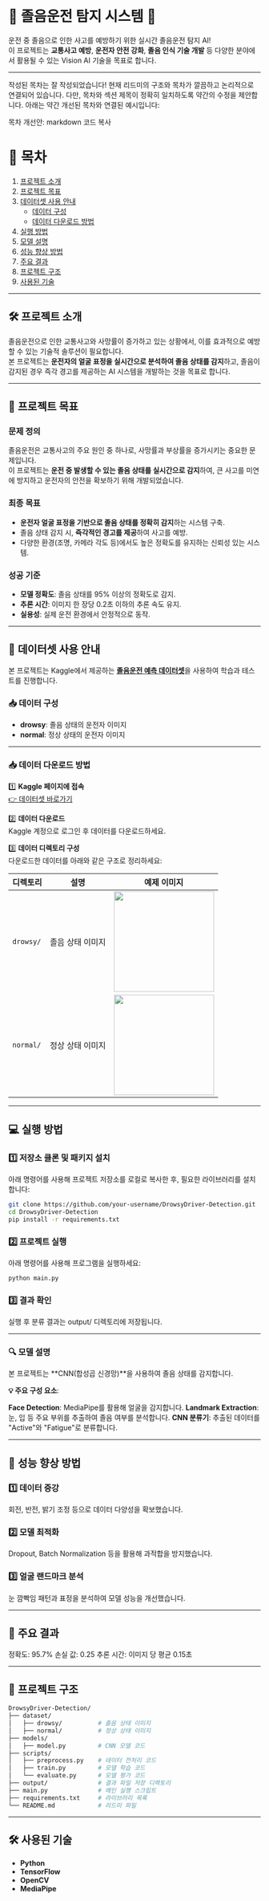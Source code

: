 # 🚗 졸음운전 탐지 시스템 🌙

운전 중 졸음으로 인한 사고를 예방하기 위한 실시간 졸음운전 탐지 AI!  
이 프로젝트는 **교통사고 예방**, **운전자 안전 강화**, **졸음 인식 기술 개발** 등 다양한 분야에서 활용될 수 있는 Vision AI 기술을 목표로 합니다.

---


작성된 목차는 잘 작성되었습니다! 현재 리드미의 구조와 목차가 깔끔하고 논리적으로 연결되어 있습니다. 다만, 목차와 섹션 제목이 정확히 일치하도록 약간의 수정을 제안합니다. 아래는 약간 개선된 목차와 연결된 예시입니다:

목차 개선안:
markdown
코드 복사
# 📑 목차
1. [프로젝트 소개](#-프로젝트-소개)
2. [프로젝트 목표](#-프로젝트-목표)
3. [데이터셋 사용 안내](#-데이터셋-사용-안내)
   - [데이터 구성](#-데이터-구성)
   - [데이터 다운로드 방법](#-데이터-다운로드-방법)
4. [실행 방법](#-실행-방법)
5. [모델 설명](#-모델-설명)
6. [성능 향상 방법](#-성능-향상-방법)
7. [주요 결과](#-주요-결과)
8. [프로젝트 구조](#-프로젝트-구조)
9. [사용된 기술](#-사용된-기술)

---

## 🛠️ 프로젝트 소개

졸음운전으로 인한 교통사고와 사망률이 증가하고 있는 상황에서, 이를 효과적으로 예방할 수 있는 기술적 솔루션이 필요합니다.  
본 프로젝트는 **운전자의 얼굴 표정을 실시간으로 분석하여 졸음 상태를 감지**하고, 졸음이 감지된 경우 즉각 경고를 제공하는 AI 시스템을 개발하는 것을 목표로 합니다.

---


## 🎯 프로젝트 목표

### 문제 정의
졸음운전은 교통사고의 주요 원인 중 하나로, 사망률과 부상률을 증가시키는 중요한 문제입니다.  
이 프로젝트는 **운전 중 발생할 수 있는 졸음 상태를 실시간으로 감지**하여, 큰 사고를 미연에 방지하고 운전자의 안전을 확보하기 위해 개발되었습니다.

### 최종 목표
- **운전자 얼굴 표정을 기반으로 졸음 상태를 정확히 감지**하는 시스템 구축.
- 졸음 상태 감지 시, **즉각적인 경고를 제공**하여 사고를 예방.
- 다양한 환경(조명, 카메라 각도 등)에서도 높은 정확도를 유지하는 신뢰성 있는 시스템.

### 성공 기준
- **모델 정확도**: 졸음 상태를 95% 이상의 정확도로 감지.
- **추론 시간**: 이미지 한 장당 0.2초 이하의 추론 속도 유지.
- **실용성**: 실제 운전 환경에서 안정적으로 동작.

---


## 📂 데이터셋 사용 안내

본 프로젝트는 Kaggle에서 제공하는 [**졸음운전 예측 데이터셋**](https://www.kaggle.com/datasets/rakibuleceruet/drowsiness-prediction-dataset)을 사용하여 학습과 테스트를 진행합니다.  

### 📥 데이터 구성
- **drowsy**: 졸음 상태의 운전자 이미지
- **normal**: 정상 상태의 운전자 이미지

---

### 📥 데이터 다운로드 방법

1️⃣ **Kaggle 페이지에 접속**  
   [👉 데이터셋 바로가기](https://www.kaggle.com/datasets/rakibuleceruet/drowsiness-prediction-dataset)  

2️⃣ **데이터 다운로드**  
   Kaggle 계정으로 로그인 후 데이터를 다운로드하세요.

3️⃣ **데이터 디렉토리 구성**  
   다운로드한 데이터를 아래와 같은 구조로 정리하세요:

| 디렉토리 | 설명           | 예제 이미지 |
|----------|----------------|-------------|
| `drowsy/` | 졸음 상태 이미지 | <img src="https://github.com/user-attachments/assets/6e98a220-e440-409b-8329-d5f69d19c788" width="200"> |
| `normal/` | 정상 상태 이미지 | <img src="https://github.com/user-attachments/assets/6e2db094-f730-4113-9396-a40e28e49f40" width="200"> |

---

## 💻 실행 방법

### 1️⃣ 저장소 클론 및 패키지 설치
아래 명령어를 사용해 프로젝트 저장소를 로컬로 복사한 후, 필요한 라이브러리를 설치합니다:
```bash
git clone https://github.com/your-username/DrowsyDriver-Detection.git
cd DrowsyDriver-Detection
pip install -r requirements.txt

```

### 2️⃣ 프로젝트 실행
아래 명령어를 사용해 프로그램을 실행하세요:
```bash
python main.py

```

### 3️⃣ 결과 확인
실행 후 분류 결과는 output/ 디렉토리에 저장됩니다.

---

### 🔍 모델 설명
본 프로젝트는 **CNN(합성곱 신경망)**을 사용하여 졸음 상태를 감지합니다.

**💡 주요 구성 요소**:

**Face Detection**: MediaPipe를 활용해 얼굴을 감지합니다.
**Landmark Extraction**: 눈, 입 등 주요 부위를 추출하여 졸음 여부를 분석합니다.
**CNN 분류기**: 추출된 데이터를 "Active"와 "Fatigue"로 분류합니다.

---

## 🚀 성능 향상 방법
### 1️⃣ 데이터 증강

회전, 반전, 밝기 조정 등으로 데이터 다양성을 확보했습니다.
### 2️⃣ 모델 최적화

Dropout, Batch Normalization 등을 활용해 과적합을 방지했습니다.
### 3️⃣ 얼굴 랜드마크 분석
눈 깜빡임 패턴과 표정을 분석하여 모델 성능을 개선했습니다.

---

## 🎯 주요 결과
정확도: 95.7%
손실 값: 0.25
추론 시간: 이미지 당 평균 0.15초

---

## 📂 프로젝트 구조

```bash
DrowsyDriver-Detection/
├── dataset/
│   ├── drowsy/          # 졸음 상태 이미지
│   ├── normal/          # 정상 상태 이미지
├── models/
│   ├── model.py         # CNN 모델 코드
├── scripts/
│   ├── preprocess.py    # 데이터 전처리 코드
│   ├── train.py         # 모델 학습 코드
│   └── evaluate.py      # 모델 평가 코드
├── output/              # 결과 파일 저장 디렉토리
├── main.py              # 메인 실행 스크립트
├── requirements.txt     # 라이브러리 목록
└── README.md            # 리드미 파일
```

---

## 🛠️ 사용된 기술

- **Python**
- **TensorFlow**
- **OpenCV**
- **MediaPipe**





